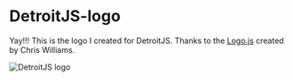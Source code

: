 # DetroitJS-logo

Yay!!! This is the logo I created for DetroitJS. Thanks to the [Logo.js](https://github.com/voodootikigod/logo.js) created by Chris Williams.

![DetroitJS logo](https://github.com/DetroitJS/DetroitJS-logo/blob/master/DetroitJS.jpg)
